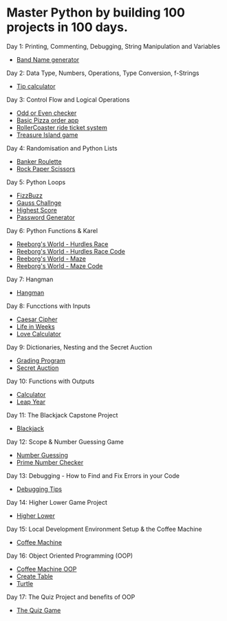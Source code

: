 # Master Python by building 100 projects in 100 days.

Day 1: Printing, Commenting, Debugging, String Manipulation and Variables

   - [Band Name generator](https://github.com/sirbmatthews/python_bootcamp/blob/main/Day%2001/band_name_generator.py)

Day 2: Data Type, Numbers, Operations, Type Conversion, f-Strings

   - [Tip calculator](https://github.com/sirbmatthews/python_bootcamp/blob/main/Day%2002/tip_calculator.py)

Day 3: Control Flow and Logical Operations

   - [Odd or Even checker](https://github.com/sirbmatthews/python_bootcamp/blob/main/Day%2003/odd_or_even.py)
   - [Basic Pizza order app](https://github.com/sirbmatthews/python_bootcamp/blob/main/Day%2003/pizza_store.py)
   - [RollerCoaster ride ticket system](https://github.com/sirbmatthews/python_bootcamp/blob/main/Day%2003/roller_coster_ticket.py)
   - [Treasure Island game](https://github.com/sirbmatthews/python_bootcamp/blob/main/Day%2003/treasure_island.py)

Day 4: Randomisation and Python Lists

   - [Banker Roulette](https://github.com/sirbmatthews/python_bootcamp/blob/main/Day%2004/banker_roulette.py)
   - [Rock Paper Scissors](https://github.com/sirbmatthews/python_bootcamp/blob/main/Day%2004/rock_paper_scissors.py)

Day 5: Python Loops

   - [FizzBuzz](https://github.com/sirbmatthews/python_bootcamp/blob/main/Day%2005/fizzbuzz.py)
   - [Gauss Challnge](https://github.com/sirbmatthews/python_bootcamp/blob/main/Day%2005/gauss_challenge.py)
   - [Highest Score](https://github.com/sirbmatthews/python_bootcamp/blob/main/Day%2005/highest_score.py)
   - [Password Generator](https://github.com/sirbmatthews/python_bootcamp/blob/main/Day%2005/password_geneator.py)

Day 6: Python Functions & Karel
   
   - [Reeborg's World - Hurdles Race](https://reeborg.ca/reeborg.html?lang=en&mode=python&menu=worlds%2Fmenus%2Freeborg_intro_en.json&name=Hurdle%2004&url=worlds%2Ftutorial_en%2Fhurdle4.json)
   - [Reeborg's World - Hurdles Race Code](https://github.com/sirbmatthews/python_bootcamp/blob/main/Day%2006/hurdles_race.py)
   - [Reeborg's World - Maze](https://reeborg.ca/reeborg.html?lang=en&mode=python&menu=worlds%2Fmenus%2Freeborg_intro_en.json&name=Maze&url=worlds%2Ftutorial_en%2Fmaze1.json)
   - [Reeborg's World - Maze Code](https://github.com/sirbmatthews/python_bootcamp/blob/main/Day%2006/maze.py)

Day 7: Hangman

   - [Hangman](https://github.com/sirbmatthews/python_bootcamp/blob/main/Day%2007/hangman.py)

Day 8: Funcctions with Inputs

   - [Caesar Cipher](https://github.com/sirbmatthews/python_bootcamp/blob/main/Day%2008/ceasar_cipher.py)
   - [Life in Weeks](https://github.com/sirbmatthews/python_bootcamp/blob/main/Day%2008/life_in_weeks.py)
   - [Love Calculator](https://github.com/sirbmatthews/python_bootcamp/blob/main/Day%2008/love_calculator.py)

Day 9: Dictionaries, Nesting and the Secret Auction

   - [Grading Program](https://github.com/sirbmatthews/python_bootcamp/blob/main/Day%2009/grading_program.py)
   - [Secret Auction](https://github.com/sirbmatthews/python_bootcamp/blob/main/Day%2009/secret_auction.py)

Day 10: Functions with Outputs

   - [Calculator](https://github.com/sirbmatthews/python_bootcamp/blob/main/Day%2010/calculator.py)
   - [Leap Year](https://github.com/sirbmatthews/python_bootcamp/blob/main/Day%2010/leap_year.py)

Day 11: The Blackjack Capstone Project

   - [Blackjack](https://github.com/sirbmatthews/python_bootcamp/blob/main/Day%2011/blackjack.py)

Day 12: Scope & Number Guessing Game

   - [Number Guessing](https://github.com/sirbmatthews/python_bootcamp/blob/main/Day%2012/number_guessing_game.py)
   - [Prime Number Checker](https://github.com/sirbmatthews/python_bootcamp/blob/main/Day%2012/prime_number_checker.py)

Day 13: Debugging - How to Find and Fix Errors in your Code

   - [Debugging Tips](https://github.com/sirbmatthews/python_bootcamp/blob/main/Day%2013/debug_tips.md)

Day 14: Higher Lower Game Project

   - [Higher Lower](https://github.com/sirbmatthews/python_bootcamp/blob/main/Day%2014/higher_lower.py)

Day 15: Local Development Environment Setup & the Coffee Machine

   - [Coffee Machine](https://github.com/sirbmatthews/python_bootcamp/blob/main/Day%2015/coffee_machine.py)

Day 16: Object Oriented Programming (OOP)

   - [Coffee Machine OOP](https://github.com/sirbmatthews/python_bootcamp/blob/main/Day%2016/coffee_machine/main.py)
   - [Create Table](https://github.com/sirbmatthews/python_bootcamp/blob/main/Day%2016/create_table.py)
   - [Turtle](https://github.com/sirbmatthews/python_bootcamp/blob/main/Day%2016/timmy_turtle.py)

Day 17: The Quiz Project and benefits of OOP

   - [The Quiz Game](https://github.com/sirbmatthews/python_bootcamp/blob/main/Day%2017/main.py)